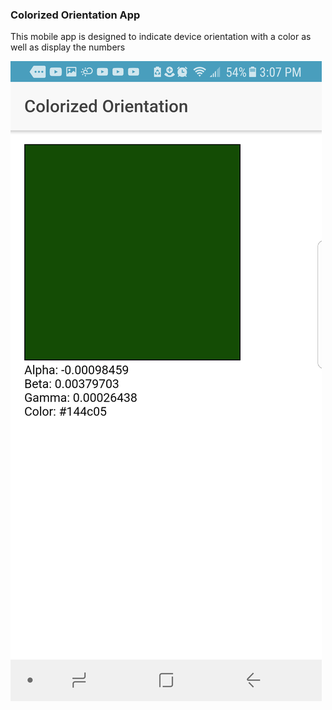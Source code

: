 ###  Colorized Orientation App

This mobile app is designed to indicate device orientation with a color as well as display the numbers

![Screenshot](./screenshot.png)
